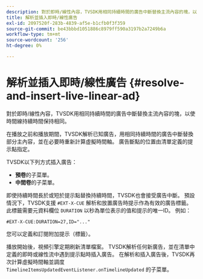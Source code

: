```yaml
---
description: 對於即時/線性內容，TVSDK用相同持續時間的廣告中斷替換主流內容的塊，以使時間線持續時間保持相同。
title: 解析並插入即時/線性廣告
exl-id: 2097520f-283b-4839-af5e-b1cfb0f3f359
source-git-commit: be43bbbd1051886c8979ff590a3197b2a7249b6a
workflow-type: tm+mt
source-wordcount: '256'
ht-degree: 0%

---
```


# 解析並插入即時/線性廣告 {#resolve-and-insert-live-linear-ad}

對於即時/線性內容，TVSDK用相同持續時間的廣告中斷替換主流內容的塊，以使時間線持續時間保持相同。

在播放之前和播放期間，TVSDK解析已知廣告，用相同持續時間的廣告中斷替換部分主內容，並在必要時重新計算虛擬時間軸。 廣告斷點的位置由清單定義的提示點指定。

TVSDK以下列方式插入廣告：

* **預卷**&#x200B;的子菜單。
* **中間卷**&#x200B;的子菜單。

即使持續時間長於或短於提示點替換持續時間，TVSDK也會接受廣告中斷。 預設情況下，TVSDK支援 `#EXT-X-CUE` 解析和放置廣告時提示作為有效的廣告標籤。 此標籤需要元資料欄位 `DURATION` 以秒為單位表示的值和提示的唯一ID。 例如：

```
#EXT-X-CUE:DURATION=27,ID="..."
```

您可以定義和訂閱附加提示（標籤）。

播放開始後，視頻引擎定期刷新清單檔案。 TVSDK解析任何新廣告，並在清單中定義的即時或線性流中遇到提示點時插入廣告。 在解析和插入廣告後，TVSDK再次計算虛擬時間軸並調度 `TimelineItemsUpdatedEventListener.onTimelineUpdated` 的子菜單。
